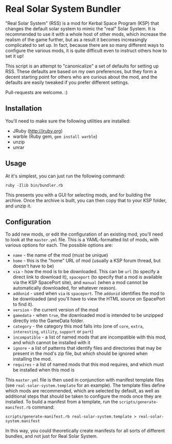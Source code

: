 Real Solar System Bundler
===========================

"Real Solar System" (RSS) is a mod for Kerbal Space Program (KSP) that changes the default solar system to mimic the "real" Solar System. It is recommended to use it with a whole host of other mods, which increase the realism of the game further, but as a result it becomes increasingly complicated to set up. In fact, because there are so many different ways to configure the various mods, it is quite difficult even to instruct others how to set it up!

This script is an attempt to "canonicalize" a set of defaults for setting up RSS. These defaults are based on my own preferences, but they form a decent starting point for others who are curious about the mod, and the defaults are easily tweaked if you prefer different settings.

Pull-requests are welcome. :)

Installation
------------

You'll need to make sure the following utilities are installed:

* JRuby (http://jruby.org)
* warble (Ruby gem, `gem install warble`)
* unzip
* unrar

Usage
-----

At it's simplest, you can just run the following command:

    ruby -Ilib bin/bundler.rb

This presents you with a GUI for selecting mods, and for building the archive. Once the archive is built, you can then copy that to your KSP folder, and unzip it.

Configuration
-------------

To add new mods, or edit the configuration of an existing mod, you'll need to look at the `master.yml` file. This is a YAML-formatted list of mods, with various options for each. The possible options are:

* `name` - the name of the mod (must be unique)
* `home` - this is the "home" URL of mod (usually a KSP forum thread, but doesn't have to be)
* `via` - how the mod is to be downloaded. This can be `url` (to specify a direct link to download it), `spaceport` (to specify that a mod is available via the KSP SpacePort site), and `manual` (when a mod cannot be automatically downloaded, for whatever reason).
* `addonid` - used when `via` is `spaceport`. The `addonid` identifies the mod to be downloaded (and you'll have to view the HTML source on SpacePort to find it).
* `version` - the current version of the mod
* `gamedata` - when `true`, the downloaded mod is intended to be unzipped directly into the GameData folder.
* `category` - the category this mod falls into (one of `core`, `extra`, `interesting`, `utility`, `support` or `part`)
* `incompatible` - a list of named mods that are incompatible with this mod, and which cannot be installed with it
* `ignore` - a list of patterns that identify files and directories that may be present in the mod's zip file, but which should be ignored when installing the mod.
* `requires` - a list of named mods that this mod requires, and which must be installed when this mod is

This `master.yml` file is then used in conjunction with manifest template files (see `real-solar-system.template` for an example). The template files define which mods are recommended, which are selected by default, as well as additional steps that should be taken to configure the mods once they are installed. To build a manifest from a template, run the `scripts/generate-manifest.rb` command:

    scripts/generate-manifest.rb real-solar-system.template > real-solar-system.manifest

In this way, you could theoretically create manifests for all sorts of different bundles, and not just for Real Solar System.
